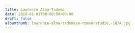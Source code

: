 ```yaml
---
title: Lawrence Alma-Tadema
date: 2018-01-01T00:00:00+00:00
draft: false
albumthumb: lawrence-alma-tadema/a-roman-studio,-1874.jpg
---
```

